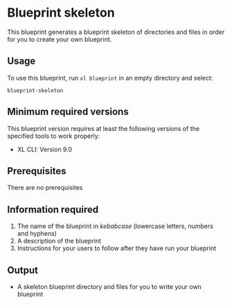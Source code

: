 # Blueprint skeleton

This blueprint generates a blueprint skeleton of directories and files in order for you to create your own blueprint.

## Usage

To use this blueprint, run `xl blueprint` in an empty directory and select:

```plain
blueprint-skeleton
```

## Minimum required versions

This blueprint version requires at least the following versions of the specified tools to work properly:

* XL CLI: Version 9.0

## Prerequisites

There are no prerequisites

## Information required

1. The name of the blueprint in _kebabcase_ (lowercase letters, numbers and hyphens)
2. A description of the blueprint
3. Instructions for your users to follow after they have run your blueprint

## Output

* A skeleton blueprint directory and files for you to write your own blueprint
